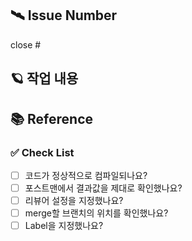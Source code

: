 <!--  .github/PULL_REQUEST_TEMPLATE.md  -->

<!-- PR 이름은 '[컨벤션] 기능이름' 으로 통일해주세요.
 ex. [FEAT] searchPublicCourse -->

<!-- 라벨 라벨로 담당자를 표시
 ex. leerura -->

## 🛰️ Issue Number
<!-- 해당 PR과 연결된 이슈를 닫아주세요. close #issue_number -->
close #


## 🪐 작업 내용
<!-- 해당 PR에서 작업한 내용을 적어주세요. -->


## 📚 Reference



### ✅ Check List
- [ ] 코드가 정상적으로 컴파일되나요?
- [ ] 포스트맨에서 결과값을 제대로 확인했나요?
- [ ] 리뷰어 설정을 지정했나요?
- [ ] merge할 브랜치의 위치를 확인했나요?
- [ ] Label을 지정했나요?